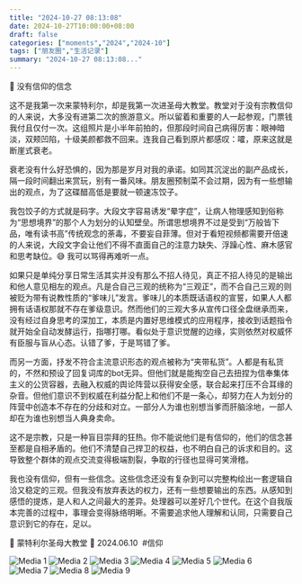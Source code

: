 ```yaml
---
title: "2024-10-27 08:13:08"
date: 2024-10-27T10:00:00+08:00
draft: false
categories: ["moments","2024","2024-10"]
tags: ["朋友圈","生活记录"]
summary: "2024-10-27 08:13:08..."
---
```


🔮 没有信仰的信念

这不是我第一次来蒙特利尔，却是我第一次进圣母大教堂。教堂对于没有宗教信仰的人来说，大多没有进第二次的旅游意义。所以留着和重要的人一起参观，门票钱我付且仅付一次。这组照片是小半年前拍的，但那段时间自己病得厉害：眼神暗淡，双颊凹陷，十级美颜都救不回来。连我自己看到原片都感叹：嚯，原来这就是断崖式衰老。

衰老没有什么好恐惧的，因为那是岁月对我的承诺。如同其沉淀出的副产品成长，隔一段时间翻出来赏玩，别有一番风味。朋友圈预制菜不会过期，因为有一些想输出的观点，为了这碟醋高低是要就一顿速冻饺子。

我包饺子的方式就是码字。大段文字容易诱发“晕字症”，让病人物理感知到俗称为“思想境界”的那个人为划分的认知壁垒。所谓思想境界不过是受到“万般皆下品，唯有读书高”传统观念的荼毒，不要妄自菲薄。但对于看短视频都需要开倍速的人来说，大段文字会让他们不得不直面自己的注意力缺失、浮躁心性、麻木感官和思考缺位。😅 我可以骂得再难听一点。

如果只是单纯分享日常生活其实并没有那么不招人待见，真正不招人待见的是输出和他人意见相左的观点。凡是合自己三观的统称为“三观正”，而不合自己三观的则被贬为带有说教性质的“爹味儿”发言。爹味儿的本质既话语权的宣誓，如果人人都拥有话语权那就不存在爹级意识。然而他们的三观大多从宣传口径全盘继承而来，没有经过自身思考的深加工，本质是内置好思维模式的应用程序，接收到话题指令就开始全自动发酵运行，指哪打哪。看似处于意识觉醒的边缘，实则依然对权威怀有臣服与盲从心态。认错了爹，于是骂错了爹。

而另一方面，抒发不符合主流意识形态的观点被称为“夹带私货”。人都是有私货的，不然和预设了回复词库的bot无异。但他们就是能掏空自己去扭捏为信奉集体主义的公货容器，去融入权威的舆论阵营以获得安全感，联合起来打压不合耳缘的杂音。但他们意识不到权威在利益分配上和他们不是一条心，却努力在人为划分的阵营中创造本不存在的分歧和对立。一部分人为谁也别想当爹而肝脑涂地，一部人却在为谁也别想当人典身卖命。

这不是宗教，只是一种盲目崇拜的狂热。你不能说他们是有信仰的，他们的信念甚至都是自相矛盾的。他们不清楚自己捍卫的权益，也不明白自己的诉求和目的。这导致整个群体的观点交流变得极端割裂，争取的行径也显得可笑滑稽。

我也没有信仰，但有一些信念。这些信念还没有复杂到可以完整构绘出一套逻辑自洽又稳定的三观。但我没有放弃表达的权力，还有一些想要输出的东西。从感知到感悟的提炼，是人和人之间最大的差异。处理器可以差好几个世代。在这个自我版本完善的过程中，事理会变得脉络明晰。不需要追求他人理解和认同，只需要自己意识到它的存在，足以。

📍 蒙特利尔圣母大教堂
📅 2024.06.10
​
​#信仰

![Media 1](/Moments/photos/2024-10-27/202410270813080.jpg)
![Media 2](/Moments/photos/2024-10-27/202410270813081.jpg)
![Media 3](/Moments/photos/2024-10-27/202410270813082.jpg)
![Media 4](/Moments/photos/2024-10-27/202410270813083.jpg)
![Media 5](/Moments/photos/2024-10-27/202410270813084.jpg)
![Media 6](/Moments/photos/2024-10-27/202410270813085.jpg)
![Media 7](/Moments/photos/2024-10-27/202410270813086.jpg)
![Media 8](/Moments/photos/2024-10-27/202410270813087.jpg)
![Media 9](/Moments/photos/2024-10-27/202410270813088.jpg)

